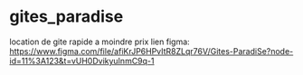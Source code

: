 # gites_paradise
location de gite rapide a moindre prix 
lien figma: https://www.figma.com/file/afiKrJP6HPvItR8ZLqr76V/Gites-ParadiSe?node-id=11%3A123&t=vUH0DvikyuInmC9q-1
